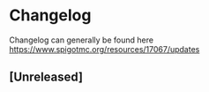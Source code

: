 # Changelog
Changelog can generally be found here https://www.spigotmc.org/resources/17067/updates

## [Unreleased]
